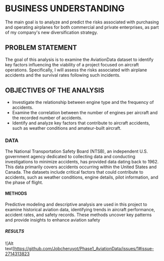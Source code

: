 # BUSINESS UNDERSTANDING

The main goal is to analyze and predict the risks associated with purchasing and operating airplanes for both commercial and private enterprises, as part of my company's new diversification strategy.

## PROBLEM STATEMENT

The goal of this analysis is to examine the AviationData dataset to identify key factors influencing the viability of a project focused on aircraft operations. Specifically, I will assess the risks associated with airplane accidents and the survival rates following such incidents.

## OBJECTIVES OF THE ANALYSIS

+ Investigate the relationship between engine type and the frequency of accidents.
+ Examine the correlation between the number of engines per aircraft and the recorded number of accidents.
+ Identify and analyze key factors that contribute to aircraft accidents, such as weather conditions and amateur-built aircraft.

### DATA
The National Transportation Safety Board (NTSB), an independent U.S. government agency dedicated to collecting data and conducting investigations to minimize accidents, has provided data dating back to 1962. This data primarily covers accidents occurring within the United States and Canada. The datasets include critical factors that could contribute to accidents, such as weather conditions, engine details, pilot information, and the phase of flight.

#### METHODS

Predictive modeling and descriptive analysis are used in this project to examine historical aviation data, identifying trends in aircraft performance, accident rates, and safety records. These methods uncover key patterns and provide insights to enhance aviation safety

##### RESULTS
![Alt text]https://github.com/Jobcheruyot/Phase1_AviationData/issues/1#issue-2714313823

